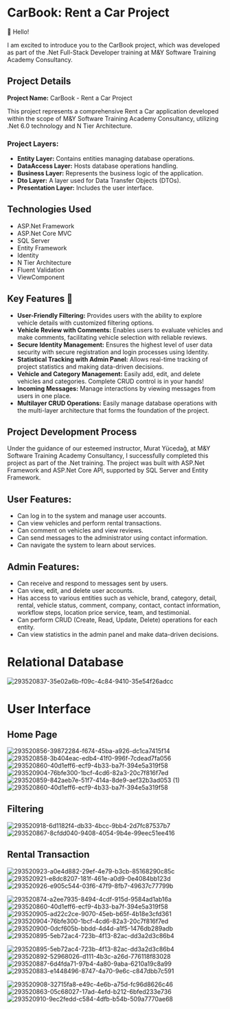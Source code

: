 # CarBook: Rent a Car Project

🚀 Hello!

I am excited to introduce you to the CarBook project, which was developed as part of the .Net Full-Stack Developer training at M&Y Software Training Academy Consultancy.

## Project Details

**Project Name:** CarBook - Rent a Car Project

This project represents a comprehensive Rent a Car application developed within the scope of M&Y Software Training Academy Consultancy, utilizing .Net 6.0 technology and N Tier Architecture.

### Project Layers:

- **Entity Layer:** Contains entities managing database operations.
- **DataAccess Layer:** Hosts database operations handling.
- **Business Layer:** Represents the business logic of the application.
- **Dto Layer:** A layer used for Data Transfer Objects (DTOs).
- **Presentation Layer:** Includes the user interface.

## Technologies Used

- ASP.Net Framework
- ASP.Net Core MVC
- SQL Server
- Entity Framework
- Identity
- N Tier Architecture
- Fluent Validation
- ViewComponent

## Key Features 🌟

- **User-Friendly Filtering:** Provides users with the ability to explore vehicle details with customized filtering options.
- **Vehicle Review with Comments:** Enables users to evaluate vehicles and make comments, facilitating vehicle selection with reliable reviews.
- **Secure Identity Management:** Ensures the highest level of user data security with secure registration and login processes using Identity.
- **Statistical Tracking with Admin Panel:** Allows real-time tracking of project statistics and making data-driven decisions.
- **Vehicle and Category Management:** Easily add, edit, and delete vehicles and categories. Complete CRUD control is in your hands!
- **Incoming Messages:** Manage interactions by viewing messages from users in one place.
- **Multilayer CRUD Operations:** Easily manage database operations with the multi-layer architecture that forms the foundation of the project.

## Project Development Process

Under the guidance of our esteemed instructor, Murat Yücedağ, at M&Y Software Training Academy Consultancy, I successfully completed this project as part of the .Net training. The project was built with ASP.Net Framework and ASP.Net Core API, supported by SQL Server and Entity Framework.

## User Features:

- Can log in to the system and manage user accounts.
- Can view vehicles and perform rental transactions.
- Can comment on vehicles and view reviews.
- Can send messages to the administrator using contact information.
- Can navigate the system to learn about services.

## Admin Features:

- Can receive and respond to messages sent by users.
- Can view, edit, and delete user accounts.
- Has access to various entities such as vehicle, brand, category, detail, rental, vehicle status, comment, company, contact, contact information, workflow steps, location price service, team, and testimonial.
- Can perform CRUD (Create, Read, Update, Delete) operations for each entity.
- Can view statistics in the admin panel and make data-driven decisions.



# Relational Database
![293520837-35e02a6b-f09c-4c84-9410-35e54f26adcc](https://github.com/kkelesyusuf23/MyCarBook/assets/148692615/a65b9720-8522-45cf-a90a-500834a13752)


# User Interface
## Home Page
![293520856-39872284-f674-45ba-a926-dc1ca7415f14](https://github.com/kkelesyusuf23/MyCarBook/assets/148692615/d1fc176a-7864-4bf9-8063-7a052d4d6403)
![293520858-3b404eac-edb4-41f0-996f-7cdead7fa056](https://github.com/kkelesyusuf23/MyCarBook/assets/148692615/cbaafde2-b4e4-458a-877c-25f54c6618bd)
![293520860-40d1eff6-ecf9-4b33-ba7f-394e5a319f58](https://github.com/kkelesyusuf23/MyCarBook/assets/148692615/40bf451e-dec8-4ad8-b9c4-2b6ad419c8ff)
![293520904-76bfe300-1bcf-4cd6-82a3-20c7f816f7ed](https://github.com/kkelesyusuf23/MyCarBook/assets/148692615/c6a310f3-2aac-41a3-83a5-b9a8ea852549)
![293520859-842aeb7e-51f7-414a-8de9-aef32b3ad053 (1)](https://github.com/kkelesyusuf23/MyCarBook/assets/148692615/a81ef3bc-2ce5-49c1-a078-6fec3ab58b96)
![293520860-40d1eff6-ecf9-4b33-ba7f-394e5a319f58](https://github.com/kkelesyusuf23/MyCarBook/assets/148692615/433346a4-ba72-4352-834d-e473fa85ecc1)

## Filtering
![293520918-6d1182f4-db33-4bcc-9bb4-2d7fc87537b7](https://github.com/kkelesyusuf23/MyCarBook/assets/148692615/aa1bba97-cb79-4402-a1c1-4e7503e1dd59)
![293520867-8cfdd040-9408-4054-9b4e-99eec51ee416](https://github.com/kkelesyusuf23/MyCarBook/assets/148692615/a83edac9-ac1b-4e82-bf03-bd6fe3c19da3)

## Rental Transaction
![293520923-a0e4d882-29ef-4e79-b3cb-85168290c85c](https://github.com/kkelesyusuf23/MyCarBook/assets/148692615/d826aedf-61af-42c7-a05b-56859ede9cba)
![293520921-e8dc8207-181f-461e-a0d9-0e4084bb123d](https://github.com/kkelesyusuf23/MyCarBook/assets/148692615/56d9282f-5f2a-4881-943b-732462d7c628)
![293520926-e905c544-03f6-47f9-8fb7-49637c77799b](https://github.com/kkelesyusuf23/MyCarBook/assets/148692615/08baca83-efdd-4df0-aa8b-26d997f18c4a)

![293520874-a2ee7935-8494-4cdf-915d-9584ad1ab16a](https://github.com/kkelesyusuf23/MyCarBook/assets/148692615/7c27a852-a461-438a-abe0-cb2e55eba214)
![293520860-40d1eff6-ecf9-4b33-ba7f-394e5a319f58](https://github.com/kkelesyusuf23/MyCarBook/assets/148692615/faa2ba90-ef23-4b68-8e06-5fdad6f39ffb)
![293520905-ad22c2ce-9070-45eb-b65f-4b18e3cfd361](https://github.com/kkelesyusuf23/MyCarBook/assets/148692615/7453b1c1-8c18-4793-a7c8-2d2a0b02d9be)
![293520904-76bfe300-1bcf-4cd6-82a3-20c7f816f7ed](https://github.com/kkelesyusuf23/MyCarBook/assets/148692615/b348b14e-c26c-4746-a127-f6073f5fb272)
![293520900-0dcf605b-bbdd-4d4d-a1f5-1476db289adb](https://github.com/kkelesyusuf23/MyCarBook/assets/148692615/c9efaa75-a499-4263-8dcc-270ea8d4027d)
![293520895-5eb72ac4-723b-4f13-82ac-dd3a2d3c86b4](https://github.com/kkelesyusuf23/MyCarBook/assets/148692615/d372f2bd-4114-4be7-9432-9b286d8b77b3)


![293520895-5eb72ac4-723b-4f13-82ac-dd3a2d3c86b4](https://github.com/kkelesyusuf23/MyCarBook/assets/148692615/a56bd453-270b-4352-a467-629c8492750e)
![293520892-52968026-d111-4b3c-a26d-776118f83028](https://github.com/kkelesyusuf23/MyCarBook/assets/148692615/e8dca967-e591-4b87-b321-5da0c67fb9c7)
![293520887-6d4fda71-97b4-4a80-9aba-6210a19c8a99](https://github.com/kkelesyusuf23/MyCarBook/assets/148692615/e0e5152f-348f-4d47-adef-37ff05447894)
![293520883-e1448496-8747-4a70-9e6c-c847dbb7c591](https://github.com/kkelesyusuf23/MyCarBook/assets/148692615/47ee7f15-3a99-49da-b1df-65684b6172f6)

![293520908-32715fa8-e49c-4e6b-a75d-fc96d8626c46](https://github.com/kkelesyusuf23/MyCarBook/assets/148692615/a3c216ea-eb4d-4a71-b085-8c6372337f5f)
![293520863-05c68027-17ad-4efd-b212-6bfed233e736](https://github.com/kkelesyusuf23/MyCarBook/assets/148692615/82bdf98a-60a6-49d1-9522-b953d8b571f6)
![293520910-9ec2fedd-c584-4dfb-b54b-509a7770ae68](https://github.com/kkelesyusuf23/MyCarBook/assets/148692615/efc614f4-46c6-4145-84ad-d0a0f56dd2a3)

































